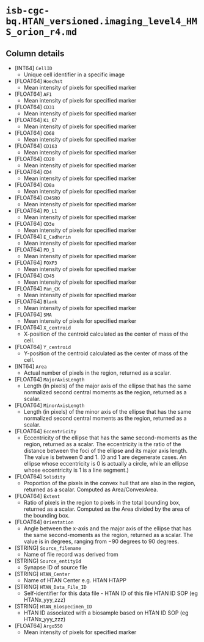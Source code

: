 # `isb-cgc-bq.HTAN_versioned.imaging_level4_HMS_orion_r4.md`

## Column details

* [INT64]    `CellID`
  - Unique cell identifier in a specific image
* [FLOAT64]    `Hoechst`
  - Mean intensity of pixels for specified marker
* [FLOAT64]    `AF1`
  - Mean intensity of pixels for specified marker
* [FLOAT64]    `CD31`
  - Mean intensity of pixels for specified marker
* [FLOAT64]    `Ki_67`
  - Mean intensity of pixels for specified marker
* [FLOAT64]    `CD68`
  - Mean intensity of pixels for specified marker
* [FLOAT64]    `CD163`
  - Mean intensity of pixels for specified marker
* [FLOAT64]    `CD20`
  - Mean intensity of pixels for specified marker
* [FLOAT64]    `CD4`
  - Mean intensity of pixels for specified marker
* [FLOAT64]    `CD8a`
  - Mean intensity of pixels for specified marker
* [FLOAT64]    `CD45RO`
  - Mean intensity of pixels for specified marker
* [FLOAT64]    `PD_L1`
  - Mean intensity of pixels for specified marker
* [FLOAT64]    `CD3e`
  - Mean intensity of pixels for specified marker
* [FLOAT64]    `E_Cadherin`
  - Mean intensity of pixels for specified marker
* [FLOAT64]    `PD_1`
  - Mean intensity of pixels for specified marker
* [FLOAT64]    `FOXP3`
  - Mean intensity of pixels for specified marker
* [FLOAT64]    `CD45`
  - Mean intensity of pixels for specified marker
* [FLOAT64]    `Pan_CK`
  - Mean intensity of pixels for specified marker
* [FLOAT64]    `Blank`
  - Mean intensity of pixels for specified marker
* [FLOAT64]    `SMA`
  - Mean intensity of pixels for specified marker
* [FLOAT64]    `X_centroid`
  - X-position of the centroid calculated as the center of mass of the cell.
* [FLOAT64]    `Y_centroid`
  - Y-position of the centroid calculated as the center of mass of the cell.
* [INT64]    `Area`
  - Actual number of pixels in the region, returned as a scalar.
* [FLOAT64]    `MajorAxisLength`
  - Length (in pixels) of the major axis of the ellipse that has the same normalized second central moments as the region, returned as a scalar.
* [FLOAT64]    `MinorAxisLength`
  - Length (in pixels) of the minor axis of the ellipse that has the same normalized second central moments as the region, returned as a scalar.
* [FLOAT64]    `Eccentricity`
  - Eccentricity of the ellipse that has the same second-moments as the region, returned as a scalar. The eccentricity is the ratio of the distance between the foci of the ellipse and its major axis length. The value is between 0 and 1. (0 and 1 are degenerate cases. An ellipse whose eccentricity is 0 is actually a circle, while an ellipse whose eccentricity is 1 is a line segment.)
* [FLOAT64]    `Solidity`
  - Proportion of the pixels in the convex hull that are also in the region, returned as a scalar. Computed as Area/ConvexArea.
* [FLOAT64]    `Extent`
  - Ratio of pixels in the region to pixels in the total bounding box, returned as a scalar. Computed as the Area divided by the area of the bounding box.
* [FLOAT64]    `Orientation`
  - Angle between the x-axis and the major axis of the ellipse that has the same second-moments as the region, returned as a scalar. The value is in degrees, ranging from −90 degrees to 90 degrees.
* [STRING]    `Source_filename`
  - Name of file record was derived from
* [STRING]    `Source_entityId`
  - Synapse ID of source file
* [STRING]    `HTAN_Center`
  - Name of HTAN Center e.g. HTAN HTAPP
* [STRING]    `HTAN_Data_File_ID`
  - Self-identifier for this data file - HTAN ID of this file HTAN ID SOP (eg HTANx_yyy_zzz)
* [STRING]    `HTAN_Biospecimen_ID`
  - HTAN ID associated with a biosample based on HTAN ID SOP (eg HTANx_yyy_zzz)
* [FLOAT64]    `Argo550`
  - Mean intensity of pixels for specified marker

